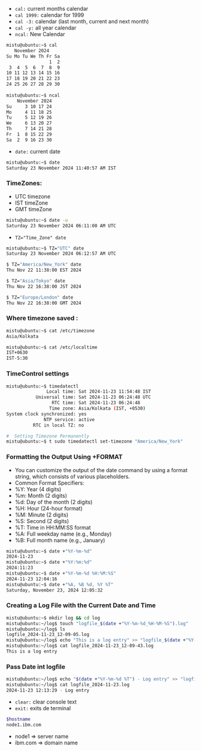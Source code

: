 
* `cal:` current months calendar
* `cal 1999:` calendar for 1999
* `cal -3:` calendar (last month, current and next month)
* `cal -y:` all year calendar
* `ncal:` New Calendar

```bash
mistu@ubuntu:~$ cal
   November 2024      
Su Mo Tu We Th Fr Sa  
                1  2  
 3  4  5  6  7  8  9  
10 11 12 13 14 15 16  
17 18 19 20 21 22 23  
24 25 26 27 28 29 30  
                      
mistu@ubuntu:~$ ncal
    November 2024     
Su     3 10 17 24   
Mo     4 11 18 25   
Tu     5 12 19 26   
We     6 13 20 27   
Th     7 14 21 28   
Fr  1  8 15 22 29   
Sa  2  9 16 23 30
```

* `date:` current date

```bash
mistu@ubuntu:~$ date
Saturday 23 November 2024 11:40:57 AM IST
```
### TimeZones:
* UTC timezone
* IST timeZone
* GMT timeZone

```bash  
mistu@ubuntu:~$ date -u
Saturday 23 November 2024 06:11:00 AM UTC
```
* ```TZ="Time_Zone" date```
```bash
mistu@ubuntu:~$ TZ="UTC" date
Saturday 23 November 2024 06:12:57 AM UTC

$ TZ="America/New_York" date
Thu Nov 22 11:38:00 EST 2024

$ TZ="Asia/Tokyo" date
Thu Nov 22 16:38:00 JST 2024

$ TZ="Europe/London" date
Thu Nov 22 16:38:00 GMT 2024
```
### Where timezone saved :
```bash
mistu@ubuntu:~$ cat /etc/timezone
Asia/Kolkata

mistu@ubuntu:~$ cat /etc/localtime 
IST+0630
IST-5:30
```
### TimeControl settings

```bash
mistu@ubuntu:~$ timedatectl
               Local time: Sat 2024-11-23 11:54:48 IST
           Universal time: Sat 2024-11-23 06:24:48 UTC
                 RTC time: Sat 2024-11-23 06:24:48
                Time zone: Asia/Kolkata (IST, +0530)
System clock synchronized: yes
              NTP service: active
          RTC in local TZ: no

#  Setting Timezone Permanently
mistu@ubuntu:~$ t sudo timedatectl set-timezone "America/New_York"
```

### Formatting the Output Using +FORMAT
* You can customize the output of the date command by using a format string, which consists of various placeholders.
* Common Format Specifiers:
* %Y: Year (4 digits)
* %m: Month (2 digits)
* %d: Day of the month (2 digits)
* %H: Hour (24-hour format)
* %M: Minute (2 digits)
* %S: Second (2 digits)
* %T: Time in HH:MM:SS format
* %A: Full weekday name (e.g., Monday)
* %B: Full month name (e.g., January)

```bash
mistu@ubuntu:~$ date +"%Y-%m-%d"
2024-11-23
mistu@ubuntu:~$ date +"%Y:%m:%d"
2024:11:23
mistu@ubuntu:~$ date +"%Y-%m-%d %H:%M:%S"
2024-11-23 12:04:16
mistu@ubuntu:~$ date +"%A, %B %d, %Y %T"
Saturday, November 23, 2024 12:05:32
```
### Creating a Log File with the Current Date and Time
```bash
mistu@ubuntu:~$ mkdir log && cd log
mistu@ubuntu:~/log$ touch "logfile_$(date +"%Y-%m-%d_%H-%M-%S").log"
mistu@ubuntu:~/log$ ls
logfile_2024-11-23_12-09-05.log
mistu@ubuntu:~/log$ echo "This is a log entry" >> "logfile_$(date +"%Y-%m-%d_%H-%M-%S").log"
mistu@ubuntu:~/log$ cat logfile_2024-11-23_12-09-43.log 
This is a log entry
```
### Pass Date int logfile
```bash
mistu@ubuntu:~/log$ echo "$(date +"%Y-%m-%d %T") - Log entry" >> "logfile_$(date +"%Y-%m-%d").log"
mistu@ubuntu:~/log$ cat logfile_2024-11-23.log 
2024-11-23 12:13:29 - Log entry
```
  
* `clear:` clear console text
* `exit:` exits de terminal

```bash
$hostname 
node1.ibm.com 
```
* node1 => server name
* ibm.com => domain name
